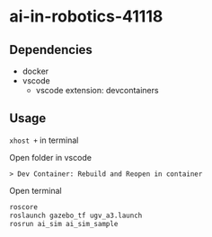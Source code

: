 # ai-in-robotics-41118 #

## Dependencies ## 

- docker
- vscode
    - vscode extension: devcontainers

## Usage ##

`xhost +` in terminal

Open folder in vscode

`> Dev Container: Rebuild and Reopen in container`

Open terminal

```bash
roscore
roslaunch gazebo_tf ugv_a3.launch
rosrun ai_sim ai_sim_sample
```